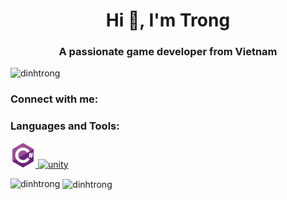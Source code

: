 <h1 align="center">Hi 👋, I'm Trong</h1>
<h3 align="center">A passionate game developer from Vietnam</h3>

<p align="left"> <img src="https://komarev.com/ghpvc/?username=dinhtrong&label=Profile%20views&color=0e75b6&style=flat" alt="dinhtrong" /> </p>

<h3 align="left">Connect with me:</h3>
<p align="left">
</p>

<h3 align="left">Languages and Tools:</h3>
<p align="left"> <a href="https://www.w3schools.com/cs/" target="_blank" rel="noreferrer"> <img src="https://raw.githubusercontent.com/devicons/devicon/master/icons/csharp/csharp-original.svg" alt="csharp" width="40" height="40"/> </a> <a href="https://unity.com/" target="_blank" rel="noreferrer"> <img src="https://www.vectorlogo.zone/logos/unity3d/unity3d-icon.svg" alt="unity" width="40" height="40"/> </a> </p>

<p><img align="left" src="https://github-readme-stats.vercel.app/api/top-langs?username=dinhtrong&show_icons=true&locale=en&layout=compact" alt="dinhtrong" /></p>

<p>&nbsp;<img align="center" src="https://github-readme-stats.vercel.app/api?username=dinhtrong&show_icons=true&locale=en" alt="dinhtrong" /></p>
